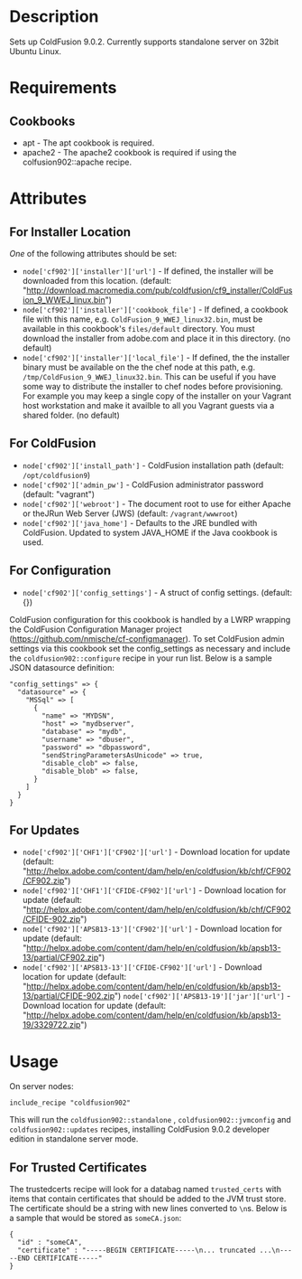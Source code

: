Description
===========

Sets up ColdFusion 9.0.2. Currently supports standalone server on 32bit Ubuntu Linux.

Requirements
============

Cookbooks
---------

* apt - The apt cookbook is required.
* apache2 - The apache2 cookbook is required if using the colfusion902::apache recipe.

Attributes
==========

For Installer Location
----------------------

_One_ of the following attributes should be set:

* `node['cf902']['installer']['url']` -  If defined, the installer will be downloaded from this location. (default: "http://download.macromedia.com/pub/coldfusion/cf9_installer/ColdFusion_9_WWEJ_linux.bin")
* `node['cf902']['installer']['cookbook_file']` - If defined, a cookbook file with this name, e.g. `ColdFusion_9_WWEJ_linux32.bin`, must be available in this cookbook's `files/default` directory. You must download the installer from adobe.com and place it in this directory. (no default)
* `node['cf902']['installer']['local_file']` - If defined, the the installer binary must be available on the the chef node at this path, e.g. `/tmp/ColdFusion_9_WWEJ_linux32.bin`. This can be useful if you have some way to distribute the installer to chef nodes before provisioning. For example you may keep a single copy of the installer on your Vagrant host workstation and make it availble to all you Vagrant guests via a shared folder. (no default)

For ColdFusion
--------------

* `node['cf902']['install_path']` - ColdFusion installation path (default: `/opt/coldfusion9`)
* `node['cf902']['admin_pw']` - ColdFusion administrator password (default: "vagrant")
* `node['cf902']['webroot']` - The document root to use for either Apache or theJRun Web Server (JWS) (default: `/vagrant/wwwroot`)
* `node['cf902']['java_home']` - Defaults to the JRE bundled with ColdFusion. Updated to system JAVA_HOME if the Java cookbook is used.

For Configuration
------------------------

* `node['cf902']['config_settings']` - A struct of config settings. (default: {})

ColdFusion configuration for this cookbook is handled by a LWRP wrapping the 
ColdFusion Configuration Manager project (https://github.com/nmische/cf-configmanager). 
To set ColdFusion admin settings via this cookbook set the config_settings as necessary
and include the `coldfusion902::configure` recipe in your run list. Below is a sample
JSON datasource definition:

    "config_settings" => {
      "datasource" => {
        "MSSql" => [
          {
            "name" => "MYDSN",
            "host" => "mydbserver",
            "database" => "mydb",
            "username" => "dbuser",
            "password" => "dbpassword",
            "sendStringParametersAsUnicode" => true,
            "disable_clob" => false,
            "disable_blob" => false,
          }
        ]
      }
    }

For Updates
-------------

* `node['cf902']['CHF1']['CF902']['url']` - Download location for update (default: "http://helpx.adobe.com/content/dam/help/en/coldfusion/kb/chf/CF902/CF902.zip")
* `node['cf902']['CHF1']['CFIDE-CF902']['url']` - Download location for update (default: "http://helpx.adobe.com/content/dam/help/en/coldfusion/kb/chf/CF902/CFIDE-902.zip")
* `node['cf902']['APSB13-13']['CF902']['url']` - Download location for update (default: "http://helpx.adobe.com/content/dam/help/en/coldfusion/kb/apsb13-13/partial/CF902.zip")
* `node['cf902']['APSB13-13']['CFIDE-CF902']['url']` - Download location for update (default: "http://helpx.adobe.com/content/dam/help/en/coldfusion/kb/apsb13-13/partial/CFIDE-902.zip")
 `node['cf902']['APSB13-19']['jar']['url']` - Download location for update (default: "http://helpx.adobe.com/content/dam/help/en/coldfusion/kb/apsb13-19/3329722.zip")
  
Usage
=====

On server nodes:

    include_recipe "coldfusion902"

This will run the `coldfusion902::standalone` , `coldfusion902::jvmconfig` and `coldfusion902::updates` recipes, 
installing ColdFusion 9.0.2 developer edition in standalone server mode.

For Trusted Certificates
------------------------

The trustedcerts recipe will look for a databag named `trusted_certs` with items that contain
certificates that should be added to the JVM trust store. The certificate should be a string with
new lines converted to `\n`s. Below is a sample that would be stored as `someCA.json`:

    { 
      "id" : "someCA",
      "certificate" : "-----BEGIN CERTIFICATE-----\n... truncated ...\n-----END CERTIFICATE-----"
    }

